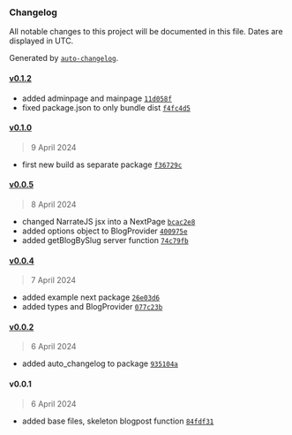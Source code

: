 ### Changelog

All notable changes to this project will be documented in this file. Dates are displayed in UTC.

Generated by [`auto-changelog`](https://github.com/CookPete/auto-changelog).

#### [v0.1.2](https://github.com/narratejs/narratejs/compare/v0.1.0...v0.1.2)

- added adminpage and mainpage [`11d058f`](https://github.com/narratejs/narratejs/commit/11d058fafdde7c5cfa49a20fe5e9e7cf16cd3d98)
- fixed package.json to only bundle dist [`f4fc4d5`](https://github.com/narratejs/narratejs/commit/f4fc4d584cd03c912123983567ac8b215f8a9a9d)

#### [v0.1.0](https://github.com/narratejs/narratejs/compare/v0.0.5...v0.1.0)

> 9 April 2024

- first new build as separate package [`f36729c`](https://github.com/narratejs/narratejs/commit/f36729cc249759790ce085a78aff2ae7fef1b89e)

#### [v0.0.5](https://github.com/narratejs/narratejs/compare/v0.0.4...v0.0.5)

> 8 April 2024

- changed NarrateJS jsx into a NextPage [`bcac2e8`](https://github.com/narratejs/narratejs/commit/bcac2e8e27372333ffadc551d1a44ae9b373efb0)
- added options object to BlogProvider [`400975e`](https://github.com/narratejs/narratejs/commit/400975edfc16cbc20ba51f53be3fd6a29906b50a)
- added getBlogBySlug server function [`74c79fb`](https://github.com/narratejs/narratejs/commit/74c79fbeaf071db396c992b18c59defc00295e8b)

#### [v0.0.4](https://github.com/narratejs/narratejs/compare/v0.0.2...v0.0.4)

> 7 April 2024

- added example next package [`26e03d6`](https://github.com/narratejs/narratejs/commit/26e03d6f8988ebbfd2ce44a2fe3544c84efeddd8)
- added types and BlogProvider [`077c23b`](https://github.com/narratejs/narratejs/commit/077c23b1ae336989232baabc096e6e704d1abcb0)

#### [v0.0.2](https://github.com/narratejs/narratejs/compare/v0.0.1...v0.0.2)

> 6 April 2024

- added auto_changelog to package [`935104a`](https://github.com/narratejs/narratejs/commit/935104a9d5e6598882edfa6df93d3b4ab720d2a6)

#### v0.0.1

> 6 April 2024

- added base files, skeleton blogpost function [`84fdf31`](https://github.com/narratejs/narratejs/commit/84fdf31d214c5f77973c1d6f30d1dbe1641f752a)
